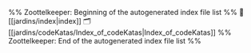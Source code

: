 %% Zoottelkeeper: Beginning of the autogenerated index file list  %%
📄 [[jardins/index|index]]
🗂️ [[jardins/codeKatas/Index_of_codeKatas|Index_of_codeKatas]]
%% Zoottelkeeper: End of the autogenerated index file list  %%
